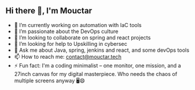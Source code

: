 ## Hi there 👋, I'm Mouctar

<!--
**mouctarbarry/mouctarbarry** is a ✨ _special_ ✨ repository because its `README.md` (this file) appears on your GitHub profile. 

Here are some ideas to get you started: -->

- 🔭 I’m currently working on automation with IaC tools
- 🌱 I’m passionate about the DevOps culture
- 👯 I’m looking to collaborate on spring and react projects
- 🤔 I’m looking for help to Upskilling in cybersec 
- 💬 Ask me about Java, spring, jenkins and react, and some devOps tools 
- 📫 How to reach me: contact@mouctar.tech
- ⚡ Fun fact: I'm a coding minimalist – one monitor, one mission, and a 27inch canvas for my digital masterpiece. Who needs the chaos of multiple screens anyway 🖥️😄

